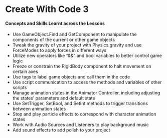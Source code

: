 # Create With Code 3
#### Concepts and Skills Learnt across the Lessons
- Use GameObject.Find and GetComponent to manipulate the components of the current or other game objects
- Tweak the gravity of your project with Physics.gravity and use ForceModes to apply forces in different ways
- Utilize new operators like “&&” and bool variables to better control game logic
- Freeze or constrain the RigidBody component to halt movement on certain axes
- Use tags to label game objects and call them in the code
- Use script communication to access the methods and variables of other scripts
- Manage animation states in the Animator Controller, including adjusting the states’ parameters and default state 
- Use SetTrigger, SetBool, and SetInt methods to trigger transitions between animation states
- Stop and play particle effects to correspond with character animation states
- Work with Audio Sources and Listeners to play background music
- Add sound effects to add polish to your project
